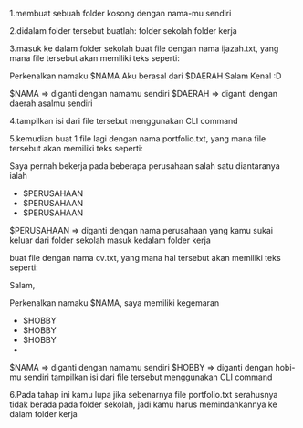 1.membuat sebuah folder kosong dengan nama-mu sendiri

2.didalam folder tersebut buatlah:
folder sekolah
folder kerja

3.masuk ke dalam folder sekolah
buat file dengan nama ijazah.txt, yang mana file tersebut akan memiliki teks seperti:

Perkenalkan namaku $NAMA
Aku berasal dari $DAERAH
Salam Kenal :D

$NAMA ⇒ diganti dengan namamu sendiri
$DAERAH ⇒ diganti dengan daerah asalmu sendiri

4.tampilkan isi dari file tersebut menggunakan CLI command

5.kemudian buat 1 file lagi dengan nama portfolio.txt, yang mana file tersebut akan memiliki teks seperti:

Saya pernah bekerja pada beberapa perusahaan salah satu 
diantaranya ialah
- $PERUSAHAAN
- $PERUSAHAAN
- $PERUSAHAAN

$PERUSAHAAN ⇒ diganti dengan nama perusahaan yang kamu sukai
keluar dari folder sekolah
masuk kedalam folder kerja

buat file dengan nama cv.txt, yang mana hal tersebut akan memiliki teks seperti:

Salam,

Perkenalkan namaku $NAMA, saya memiliki kegemaran
- $HOBBY
- $HOBBY
- $HOBBY
-
$NAMA ⇒ diganti dengan namamu sendiri
$HOBBY ⇒ diganti dengan hobi-mu sendiri
tampilkan isi dari file tersebut menggunakan CLI command

6.Pada tahap ini kamu lupa jika sebenarnya file portfolio.txt serahusnya tidak berada pada folder sekolah, jadi kamu harus memindahkannya ke dalam folder kerja

